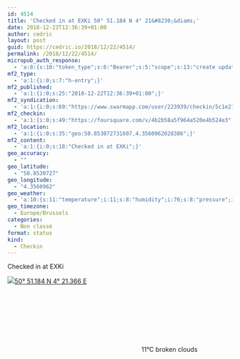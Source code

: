 ```yaml
---
id: 4514
title: 'Checked in at EXKi 50° 51.184 N 4° 21&#8230;&diams;'
date: 2018-12-22T12:36:39+01:00
author: cedric
layout: post
guid: https://cedric.io/2018/12/22/4514/
permalink: /2018/12/22/4514/
micropub_auth_response:
  - 'a:8:{s:10:"token_type";s:6:"Bearer";s:5:"scope";s:13:"create update";s:2:"me";s:18:"https://cedric.io/";s:9:"issued_by";s:45:"https://cedric.io/wp-json/indieauth/1.0/token";s:9:"client_id";s:27:"https://ownyourswarm.p3k.io";s:9:"issued_at";i:1542614471;s:4:"user";i:1;s:13:"last_accessed";i:1545478620;}'
mf2_type:
  - 'a:1:{i:0;s:7:"h-entry";}'
mf2_published:
  - 'a:1:{i:0;s:25:"2018-12-22T12:36:39+01:00";}'
mf2_syndication:
  - 'a:1:{i:0;s:69:"https://www.swarmapp.com/user/223939/checkin/5c1e21c7f62e09002cfc44fe";}'
mf2_checkin:
  - 'a:1:{i:0;s:49:"https://foursquare.com/v/4b2b58a5f964a520e4b524e3";}'
mf2_location:
  - 'a:1:{i:0;s:35:"geo:50.853072731607,4.3560962028386";}'
mf2_content:
  - 'a:1:{i:0;s:18:"Checked in at EXKi";}'
geo_accuracy:
  - ""
geo_latitude:
  - "50.8530727"
geo_longitude:
  - "4.3560962"
geo_weather:
  - 'a:10:{s:11:"temperature";i:11;s:8:"humidity";i:76;s:8:"pressure";i:1015;s:10:"cloudiness";i:75;s:4:"wind";a:2:{s:5:"speed";d:6.7;s:6:"degree";i:260;}s:7:"summary";s:13:"broken clouds";s:4:"icon";s:15:"wi-cloudy-gusts";s:10:"visibility";i:10000;s:7:"sunrise";s:25:"2018-12-22T08:42:54+01:00";s:6:"sunset";s:25:"2018-12-22T16:39:19+01:00";}'
geo_timezone:
  - Europe/Brussels
categories:
  - Non classé
format: status
kind:
  - Checkin
---
```

Checked in at EXKi

<p class="sloc-display">
  <img class="icon-location" aria-label="Location: " aria-hidden="true" src="https://cedric.io/wp-content/plugins/simple-location/location.svg" /><span class="p-location"><data class="p-latitude" value="50.853073"></data><data class="p-longitude" value="4.356096"></data><a href="https://www.openstreetmap.org/?mlat=50.8530727&mlon=4.3560962#map=13/50.8530727/4.3560962">50° 51.184 N 4° 21.366 E</a></span><br /><span aria-label="broken clouds" title="broken clouds" ><svg class="svg-icon svg-wi-cloudy-gusts" aria-hidden="true"><use xlink:href="https://cedric.io/wp-content/plugins/simple-location/weather-icons.svg#wi-cloudy-gusts"></use></svg></span><span class="p-temperature">11&deg;C</span>&nbsp;broken clouds
</p>